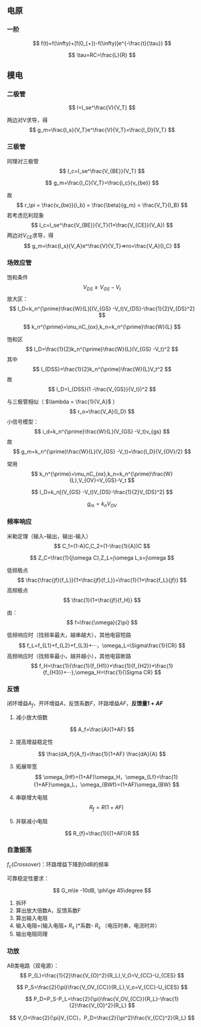 ## 电原

### 一阶

$$
f(t)=f(\infty)+[f(0_{+})-f(\infty)]e^{-\frac{t}{\tau}}
$$

$$
\tau=RC=\frac{L}{R}
$$

## 模电



### 二极管

$$
I=I_se^\frac{V}{V_T}
$$

两边对V求导，得
$$
g_m=\frac{I_s}{V_T}e^\frac{V}{V_T}=\frac{I_D}{V_T}
$$

### 三极管

同理对三极管
$$
I_c=I_se^\frac{V_{BE}}{V_T}
$$

$$
g_m=\frac{I_C}{V_T}=\frac{i_c}{v_{be}}
$$

故
$$
r_\pi = \frac{v_{be}}{i_b} = \frac{\beta}{g_m} = \frac{V_T}{I_B}
$$
若考虑厄利现象
$$
I_c=I_se^\frac{V_{BE}}{V_T}(1+\frac{V_{CE}}{V_A})
$$
两边对$V_{CE}$求导，得
$$
g_m=\frac{I_s}{V_A}e^\frac{V}{V_T}=>ro=\frac{V_A}{I_C}
$$

### 场效应管

饱和条件
$$
V_{DS} \geq V_{GS} -V_t
$$
放大区：
$$
I_D=k_n^{\prime}\frac{W}{L}[(V_{GS} -V_t)V_{DS}-\frac{1}{2}V_{DS}^2]
$$

$$
k_n^{\prime}=\mu_nC_{ox},k_n=k_n^{\prime}\frac{W}{L}
$$

饱和区
$$
I_D=\frac{1}{2}k_n^{\prime}\frac{W}{L}(V_{GS} -V_t)^2
$$
其中
$$
I_{DSS}=\frac{1}{2}k_n^{\prime}\frac{W}{L}V_t^2
$$
故
$$
I_D=I_{DSS}(1 -\frac{V_{GS}}{V_t})^2
$$


与三极管相似（ $\lambda = \frac{1}{V_A}$ ）
$$
r_o=\frac{V_A}{I_D}
$$
小信号模型：
$$
i_d=k_n^{\prime}\frac{W}{L}(V_{GS} -V_t)v_{gs}
$$
故
$$
g_m=k_n^{\prime}\frac{W}{L}(V_{GS} -V_t)=\frac{I_D}{V_{OV}/2}
$$

常用
$$
k_n^{\prime}=\mu_nC_{ox},k_n=k_n^{\prime}\frac{W}{L},V_{OV}=V_{GS}-V_t
$$

$$
I_D=k_n[(V_{GS} -V_t)V_{DS}-\frac{1}{2}V_{DS}^2]
$$

$$
g_m=k_nV_{OV}
$$

### 频率响应

米勒定理（输入–输出，输出-输入）
$$
C_1=(1-A)C,C_2=(1-\frac{1}{A})C
$$

$$
Z_C=\frac{1}{j\omega C},Z_L=j\omega L,s=j\omega
$$


低频极点
$$
\frac{\frac{jf}{f_L}}{1+\frac{jf}{f_L}}=\frac{1}{1+\frac{f_L}{jf}}
$$
高频极点
$$
\frac{1}{1+\frac{jf}{f_H}}
$$


由：
$$
f=\frac{\omega}{2\pi}
$$


低频响应时（找频率最大，越串越大），其他电容短路
$$
f_L=f_{L1}+f_{L2}+f_{L3}+···，\omega_L=\Sigma\frac{1}{CR}
$$
高频响应时（找频率最小，越并越小），其他电容断路
$$
f_H=\frac{1}{\frac{1}{f_{H1}}+\frac{1}{f_{H2}}+\frac{1}{f_{H3}}+···},\omega_H=\frac{1}{\Sigma CR}
$$

### 反馈

闭环增益$A_f$，开环增益$A$，反馈系数$F$，环路增益$AF$，**反馈量$1+AF$**

1. 减小放大倍数

$$
A_f=\frac{A}{1+AF}
$$

2. 提高增益稳定性

$$
\frac{dA_f}{A_f}=\frac{1}{1+AF} \frac{dA}{A}
$$

3. 拓展带宽
	$$
	\omega_{Hf}=(1+AF)\omega_H，\omega_{Lf}=\frac{1}{1+AF}\omega_L，\omega_{BWf}=(1+AF)\omega_{BW}
	$$

4. 串联增大电阻
	$$
	R_{f}=R(1+AF)
	$$
	
5. 并联减小电阻

$$
R_{f}=\frac{1}{(1+AF)}R
$$

### 自激振荡

$f_c(Crossover)$：环路增益下降到0dB的频率

可靠稳定性要求：

$$
G_m\le -10dB, \phi\ge 45\degree
$$

1. 拆环
2. 算出放大倍数A，反馈系数F
3. 算出输入电阻
4. 输入电阻=(输入电阻+ $R_s$ )*系数- $R_s$  （电压时串，电流时并）
5. 输出电阻同理


### 功放

AB类电路（双电源）：
$$
P_{L}=\frac{1}{2}\frac{V_{O}^2}{R_L},V_O=V_{CC}-U_{CES}
$$

$$
P_S=\frac{2}{\pi}\frac{V_OV_{CC}}{R_L},V_o=V_{CC}-U_{CES}
$$

$$
P_D=P_S-P_L=\frac{2}{\pi}\frac{V_OV_{CC}}{R_L}-\frac{1}{2}\frac{V_{O}^2}{R_L}
$$

$$
V_O=\frac{2}{\pi}V_{CC}，P_D=\frac{2}{\pi^2}\frac{V_{CC}^2}{R_L}
$$

